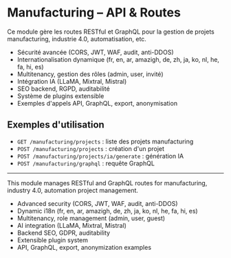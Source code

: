 # Manufacturing – API & Routes

Ce module gère les routes RESTful et GraphQL pour la gestion de projets manufacturing, industrie 4.0, automatisation, etc.

- Sécurité avancée (CORS, JWT, WAF, audit, anti-DDOS)
- Internationalisation dynamique (fr, en, ar, amazigh, de, zh, ja, ko, nl, he, fa, hi, es)
- Multitenancy, gestion des rôles (admin, user, invité)
- Intégration IA (LLaMA, Mixtral, Mistral)
- SEO backend, RGPD, auditabilité
- Système de plugins extensible
- Exemples d'appels API, GraphQL, export, anonymisation

## Exemples d'utilisation

- `GET /manufacturing/projects` : liste des projets manufacturing
- `POST /manufacturing/projects` : création d'un projet
- `POST /manufacturing/projects/ia/generate` : génération IA
- `POST /manufacturing/graphql` : requête GraphQL

---

This module manages RESTful and GraphQL routes for manufacturing, industry 4.0, automation project management.

- Advanced security (CORS, JWT, WAF, audit, anti-DDOS)
- Dynamic i18n (fr, en, ar, amazigh, de, zh, ja, ko, nl, he, fa, hi, es)
- Multitenancy, role management (admin, user, guest)
- AI integration (LLaMA, Mixtral, Mistral)
- Backend SEO, GDPR, auditability
- Extensible plugin system
- API, GraphQL, export, anonymization examples
